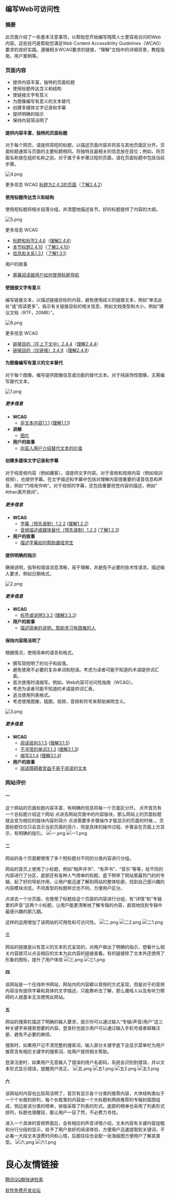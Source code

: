 ## 编写Web可访问性
### 摘要

此页面介绍了一些基本注意事项，以帮助您开始编写残障人士更容易访问的Web内容。这些技巧是帮助您满足Web Content Accessibility Guidelines（WCAG）要求的良好实践。遵循相关WCAG要求的链接，“理解”文档中的详细背景，教程指南，用户案例等。

### 页面内容

- 提供内容丰富，独特的页面标题
- 使用标题传达含义和结构
- 使链接文字有意义
- 为图像编写有意义的文本替代
- 创建多媒体文字记录和字幕
- 提供明确的指示
- 保持内容简洁明了

#### 提供内容丰富，独特的页面标题

对于每个网页，请提供简短的标题，以描述页面内容并将其与其他页面区分开。页面标题通常与页面的主要标题相同。将独特且最相关的信息放在首位；例如，将页面名称放在组织名称之前。对于属于多步骤过程的页面，请在页面标题中包括当前步骤。

![](https://images.gitee.com/uploads/images/2020/0318/145637_755fe5d3_2228968.png "4.png")

更多信息
WCAG
[标题为2.4.2的页面](https://www.w3.org/WAI/WCAG21/quickref/#page-titled)（[了解2.4.2](https://www.w3.org/WAI/WCAG21/Understanding/page-titled)）

#### 使用标题传达含义和结构

使用短标题将相关段落分组，并清楚地描述各节。好的标题提供了内容的大纲。

![](https://images.gitee.com/uploads/images/2020/0318/145729_162bdfa9_2228968.png "5.png")

更多信息
WCAG
- [标题和标签2.4.6](https://www.w3.org/WAI/WCAG21/quickref/#headings-and-labels)（[理解2.4.6](https://www.w3.org/WAI/WCAG21/Understanding/headings-and-labels)）
- [本节标题2.4.10](https://www.w3.org/WAI/WCAG21/quickref/#section-headings)（[了解2.4.10](https://www.w3.org/WAI/WCAG21/Understanding/section-headings)）
- [信息和关系1.3.1](https://www.w3.org/WAI/WCAG21/quickref/#info-and-relationships)（[了解1.3.1](https://www.w3.org/WAI/WCAG21/Understanding/info-and-relationships)）

用户的故事
- [屏幕阅读器用户如何使用标题导航](https://www.w3.org/WAI/people-use-web/user-stories/#accountant)

#### 使链接文字有意义

编写链接文本，以描述链接目标的内容。避免使用歧义的链接文本，例如“单击此处”或“阅读更多”。指示有关链接目标的相关信息，例如文档类型和大小，例如“建议文档（RTF，20MB）”。

![](https://images.gitee.com/uploads/images/2020/0318/145829_55aa14ed_2228968.png "6.png")

更多信息
WCAG
- [链接目的（在上下文中）2.4.4](https://www.w3.org/WAI/WCAG21/quickref/#link-purpose-in-context)（[理解2.4.4](https://www.w3.org/WAI/WCAG21/Understanding/link-purpose-in-context)）
- [链接目的（仅链接）2.4.9](https://www.w3.org/WAI/WCAG21/quickref/#link-purpose-link-only)（[理解2.4.9](https://www.w3.org/WAI/WCAG21/Understanding/link-purpose-link-only)）

#### 为图像编写有意义的文本替代
 

对于每个图像，编写提供图像信息或功能的替代文本。对于纯装饰性图像，无需编写替代文本。

![](https://images.gitee.com/uploads/images/2020/0318/121400_f9429791_2228968.png "1.png")

##### 更多信息
- **WCAG**
    - [非文本内容1.1.1](https://www.w3.org/WAI/WCAG21/quickref/#non-text-content)
    ([理解1.1.1](https://www.w3.org/WAI/WCAG21/Understanding/non-text-content))
- **讲解**
    - [图片](https://www.w3.org/WAI/tutorials/images/)
- **用户的故事**
    - [向盲人用户介绍替代文本的价值](https://www.w3.org/WAI/people-use-web/user-stories/#accountant)

 

#### 创建多媒体文字记录和字幕
 

对于纯音频内容（例如播客），请提供文字内容。对于音频和视频内容（例如培训视频），也提供字幕。在文字描述和字幕中包括对理解内容很重要的语音信息和声音，例如“门吱吱作响”。对于视频的字幕，还包括重要视觉内容的描述，例如“ Athan离开房间”。
##### 更多信息
- **WCAG**
    - [字幕（预先录制）1.2.2](https://www.w3.org/WAI/WCAG21/quickref/#captions-prerecorded)
    ([理解1.2.2](https://www.w3.org/WAI/WCAG21/Understanding/captions-prerecorded))
    - [音频描述或媒体替代（预先录制）1.2.3](https://www.w3.org/WAI/WCAG21/quickref/#audio-description-or-media-alternative-prerecorded)
    ([了解1.2.3](https://www.w3.org/WAI/WCAG21/Understanding/audio-description-or-media-alternative-prerecorded))
- **用户的故事**
    - [描述字幕如何帮助聋哑学生](https://www.w3.org/WAI/people-use-web/user-stories/#onlinestudent)

 

#### 提供明确的指示
 

确保说明，指导和错误消息清晰，易于理解，并避免不必要的技术性语言。描述输入要求，例如日期格式。

![](https://images.gitee.com/uploads/images/2020/0318/121417_17c9790e_2228968.png "2.png")

##### 更多信息
- **WCAG**
    - [标签或说明3.3.2](https://www.w3.org/WAI/WCAG21/quickref/#labels-or-instructions)
    ([理解3.3.2](https://www.w3.org/WAI/WCAG21/Understanding/labels-or-instructions))
- **用户的故事**
    - [描述简单的说明，帮助学习有困难的人](https://www.w3.org/WAI/people-use-web/user-stories/#supermarketassistant)

#### 保持内容简洁明了
 

根据情况，使用简单的语言和格式。
- 撰写简短明了的句子和段落。
- 避免使用不必要的复杂单词和短语。考虑为读者可能不知道的术语提供词汇表。
- 首次使用时请缩写。例如，Web内容可访问性指南（WCAG）。
- 考虑为读者可能不知道的术语提供词汇表。
- 适当使用列表格式。
- 考虑使用图像，插图，视频，音频和符号来帮助阐明含义。

![](https://images.gitee.com/uploads/images/2020/0318/121430_8283293a_2228968.png "3.png")

##### 更多信息
- **WCAG**
    - [阅读级别3.1.5](https://www.w3.org/WAI/WCAG21/quickref/#reading-level)
    ([理解3.1.5](https://www.w3.org/WAI/WCAG21/Understanding/reading-level))
    - [不寻常的单词3.1.3](https://www.w3.org/WAI/WCAG21/quickref/#unusual-words)
    ([理解3.1.3](https://www.w3.org/WAI/WCAG21/Understanding/unusual-words))
    - [缩写3.1.4](https://www.w3.org/WAI/WCAG21/quickref/#abbreviations)
    ([理解3.1.4](https://www.w3.org/WAI/WCAG21/Understanding/abbreviations))
- **用户的故事**
    - [阅读障碍者受益于易于阅读的文本](https://www.w3.org/WAI/people-use-web/user-stories/#classroomstudent)

 

### 网站评价

#### 一
这个网站的页面标题内容丰富，有明确的信息将每一个页面区分开。
点开首页有一个总标题介绍这个网站
点进去网站页面中的内容版块，那么网站上的页面标题就会变为相应的版块内容的简介
点进需要多步骤操作才能显示的页面的时候，，页面标题仅仅只会显示当前页面的简介，但是具体的操作过程、步骤会在页面上方显示，有明确的指引。
![](https://images.gitee.com/uploads/images/2020/0324/173047_177a8520_2228968.png "一.png")
![](https://images.gitee.com/uploads/images/2020/0324/173058_aff97ac7_2228968.png "一1.png")

#### 二
网站的各个页面都使用了多个短标题对不同的分类内容进行分组。

网站的首页上使用了小标题，例如“相声评书”、“有声书”、“音乐”等等，给不同的内容进行了分区，底部还有各种人气榜单的标题，底下例举了网站里最热门的的专辑，起了好的导航作用，让用户能迅速了解到网站的整体轮廓，找到自己感兴趣的内容模块浏览。不同类型的标题样式也不同，方便用户区分。

点进去一个分页面，也使用了标题给这个页面的内容进行分组，有“详情”和“专辑里的声音”这两个小标题，让用户能更清晰地了解专辑的内容，直观地找到专辑中最感兴趣的那几期。

这样的运用增加了该网站的可用性和可访问性。
![](https://images.gitee.com/uploads/images/2020/0324/173114_ffa18825_2228968.png "二.png")
![](https://images.gitee.com/uploads/images/2020/0324/173125_41bbb253_2228968.png "二2.png")
![](https://images.gitee.com/uploads/images/2020/0324/173138_31251f0f_2228968.png "二1.png")

#### 三
网站的链接是以有意义的文本形式呈现的，对用户做出了明确的指示，想看什么相关内容就可以点击相应的文本为此内容的链接查看。有的链接除了文本外还使用了形象的图标，提升了用户体验
![](https://images.gitee.com/uploads/images/2020/0324/173154_751ecdce_2228968.png "三.png")
![](https://images.gitee.com/uploads/images/2020/0324/173207_b21e7376_2228968.png "三1.png")

#### 四
该网站是一个在线听书网站，网站内的内容都以音频的方式呈现，但是对于的音频内容没有提供字幕和具体的文字描述，只能靠听去了解，那么聋哑人以及有听力障碍的人就基本无法使用此网站。

#### 五
网站的搜索栏描述了明确的输入要求，提示你可以通过输入“专辑/声音/用户”这三种关键字来搜索想要的内容。登录栏也提示用户可以通过输入手机号或者邮箱注册，避免不必要的麻烦。

搜索时，如果用户记不清完整的搜索词，输入部分关键字底下会显示菜单栏为用户推荐含有相应关键字的搜索词，给用户提供相关帮助。

登录注册时，如果用户无意输入了错误的用户名密码，系统会识别到错误，并以文本形式显示错误，提醒用户改正。
![](https://images.gitee.com/uploads/images/2020/0324/173239_8e3b1f04_2228968.png "五.png")
![](https://images.gitee.com/uploads/images/2020/0324/173250_5fa6551a_2228968.png "五1.png")
![](https://images.gitee.com/uploads/images/2020/0324/173259_592a38b6_2228968.png "五2.png")
![](https://images.gitee.com/uploads/images/2020/0324/173310_a6ad4147_2228968.png "五3.png")

#### 六
该网站的内容也比较简洁明了，首页有显示各个分类的推荐内容，大体结构类似于一个个长框的排列，每个长框里的内容由一个大标题和两排推荐的专辑封面图组成，侧边是该分类的榜单，排版采取了列表的形式。底部的榜单也采用了列表形式排列，标题也很醒目，能让用户一目了然，不必费力寻找。

进入一个具体的音频界面后，会有相应的声音详情介绍，文本内容有关键内容加粗和分行分段的显示，给予了用户良好的阅读体验，方便用户迅速提取到关键词，不必看一大段文本浪费时间和心情，后面往往也会配一张海报图方便用户了解其类型。
![](https://images.gitee.com/uploads/images/2020/0324/173323_81010271_2228968.png "六.png")
![](https://images.gitee.com/uploads/images/2020/0324/173334_ca1b1656_2228968.png "六1.png")


 # 良心友情链接

[腾讯QQ群快速检索](http://u.720life.cn/s/8cf73f7c)

[软件免费开发论坛](http://u.720life.cn/s/bbb01dc0)